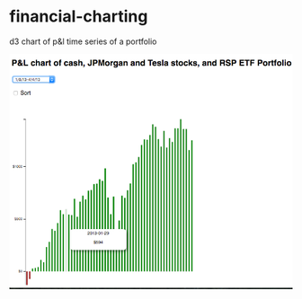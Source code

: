 # financial-charting
d3 chart of p&amp;l time series of a portfolio 

![Alt text](https://github.com/jomonavi/financial-charting/blob/master/Screen%20Shot%202016-04-12%20at%202.54.38%20PM.png)
